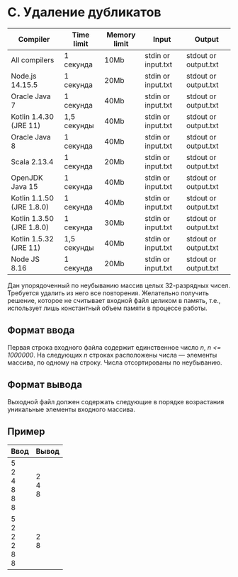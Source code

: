# C. Удаление дубликатов

| Compiler | Time limit | Memory limit | Input | Output |
| --- | --- | --- | --- | --- |
| All compilers | 1 секунда | 10Mb | stdin or input.txt | stdout or output.txt |
| Node.js 14.15.5 | 1 секунда | 20Mb | stdin or input.txt | stdout or output.txt |
| Oracle Java 7 | 1 секунда | 40Mb | stdin or input.txt | stdout or output.txt |
| Kotlin 1.4.30 (JRE 11) | 1,5 секунды | 40Mb | stdin or input.txt | stdout or output.txt |
| Oracle Java 8 | 1 секунда | 40Mb | stdin or input.txt | stdout or output.txt |
| Scala 2.13.4 | 1 секунда | 20Mb | stdin or input.txt | stdout or output.txt |
| OpenJDK Java 15 | 1 секунда | 40Mb | stdin or input.txt | stdout or output.txt |
| Kotlin 1.1.50 (JRE 1.8.0) | 1 секунда | 40Mb | stdin or input.txt | stdout or output.txt |
| Kotlin 1.3.50 (JRE 1.8.0) | 1 секунда | 30Mb | stdin or input.txt | stdout or output.txt |
| Kotlin 1.5.32 (JRE 11) | 1,5 секунды | 40Mb | stdin or input.txt | stdout or output.txt |
| Node JS 8.16 | 1 секунда | 20Mb | stdin or input.txt | stdout or output.txt |

Дан упорядоченный по неубыванию массив целых 32-разрядных чисел. Требуется удалить из него все повторения. Желательно получить решение, которое не считывает входной файл целиком в память, т.е., использует лишь константный объем памяти в процессе работы.

## Формат ввода
Первая строка входного файла содержит единственное число *n*, *n <= 1000000*. На следующих *n* строках расположены числа — элементы массива, по одному на строку. Числа отсортированы по неубыванию. 

## Формат вывода
Выходной файл должен содержать следующие в порядке возрастания уникальные элементы входного массива. 

## Пример

| Ввод | Вывод |
| --- | --- |
| 5<br/>2<br/>4<br/>8<br/>8<br/>8 | 2<br/>4<br/>8 |
| 5<br/>2<br/>2<br/>2<br/>8<br/>8 | 2<br/>8 |
